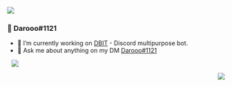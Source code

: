 <a href= "https://discord.com/users/637206828572475392"><img align="left" src="https://lanyard-profile-readme.vercel.app/api/637206828572475392?bg=00000000" /></a>
  <br>
### 👋 **Darooo#1121**

- 🔭 I’m currently working on [DBIT](https://discord.gg/dbit) - Discord multipurpose bot.
- 💬 Ask me about anything on my DM [Darooo#1121](https://discord.gg/dbit)
 
<a  href="https://github.com/Darooo1121?tab=repositories"><img align="center" style="position:relative; left:10px;" src="https://github-readme-stats.vercel.app/api/top-langs/?username=Dar3k1121&layout=compact&title_color=2ecc71&icon_color=79ff97&text_color=9f9f9f&bg_color=151515"></a>
  
<a href="https://discord.gg/dbit"><img align="right" src="https://komarev.com/ghpvc/?username=Darooo1121&color=2f3136">
<!-- 
  
<img align="right" src="https://discord.com/api/guilds/906487354708086814/widget.png?style=banner2" alt="Discord Banner 2"/>
 -->
